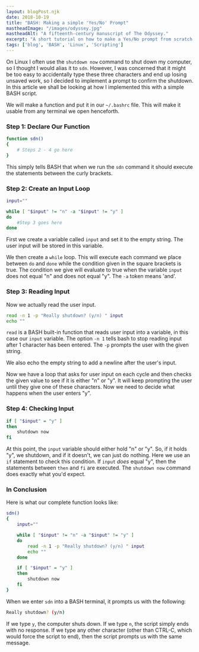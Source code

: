 ```yaml
---
layout: blogPost.njk
date: 2018-10-19
title: "BASH: Making a simple 'Yes/No' Prompt"
mastheadImage: "/images/odyssey.jpg"
mastheadAlt: "A fifteenth-century manuscript of The Odyssey."
excerpt: "A short tutorial on how to make a Yes/No prompt from scratch in BASH."
tags: ['blog', 'BASH', 'Linux', 'Scripting']
---
```


On Linux I often use the `shutdown now` command to shut down my computer, so I thought I would alias it to `sdn`. However, I was concerned that it might be too easy to accidentally type these three characters and end up losing unsaved work, so I decided to implement a prompt to confirm the shutdown. In this article we shall be looking at how I implemented this with a simple BASH script.

We will make a function and put it in our `~/.bashrc` file. This will make it usable from any terminal we open henceforth.

### Step 1: Declare Our Function
```bash
function sdn()
{
    # Steps 2 - 4 go here
}
```

This simply tells BASH that when we run the `sdn` command it should execute the statements between the curly brackets.

### Step 2: Create an Input Loop

```bash
input=""

while [ "$input" != "n" -a "$input" != "y" ]
do
    #Step 3 goes here
done
```

First we create a variable called `input` and set it to the empty string. The user input will be stored in this variable.

We then create a `while` loop. This will execute each command we place between `do` and `done` while the condition given in the square brackets is true. The condition we give will evaluate to true when the variable `input` does not equal "n" and does not equal "y". The `-a` token means 'and'.

### Step 3: Reading Input

Now we actually read the user input.

```bash
read -n 1 -p "Really shutdown? (y/n) " input
echo ""
```

`read` is a BASH built-in function that reads user input into a variable, in this case our `input` variable. The option `-n 1` tells bash to stop reading input after 1 character has been entered. The `-p` prompts the user with the given string.

We also echo the empty string to add a newline after the user's input.

Now we have a loop that asks for user input on each cycle and then checks the given value to see if it is either "n" or "y". It will keep prompting the user until they give one of these characters. Now we need to decide what happens when the user enters "y".

### Step 4: Checking Input

```bash
if [ "$input" = "y" ]
then
    shutdown now
fi
```

At this point, the `input` variable should either hold "n" or "y". So, if it holds "y", we shutdown, and if it doesn't, we can just do nothing. Here we use an `if` statement to check this condition. If `input` *does* equal "y", then the statements between `then` and `fi` are executed. The `shutdown now` command does exactly what you'd expect.

### In Conclusion

Here is what our complete function looks like:

```bash
sdn()
{
    input=""

    while [ "$input" != "n" -a "$input" != "y" ]
    do
        read -n 1 -p "Really shutdown? (y/n) " input
        echo ""
    done

    if [ "$input" = "y" ]
    then
        shutdown now
    fi
}
```

When we enter `sdn` into a BASH terminal, it prompts us with the following:

```bash
Really shutdown? (y/n)
```

If we type `y`, the computer shuts down. If we type `n`, the script simply ends with no response. If we type any other character (other than CTRL-C, which would force the script to end), then the script prompts us with the same message.
